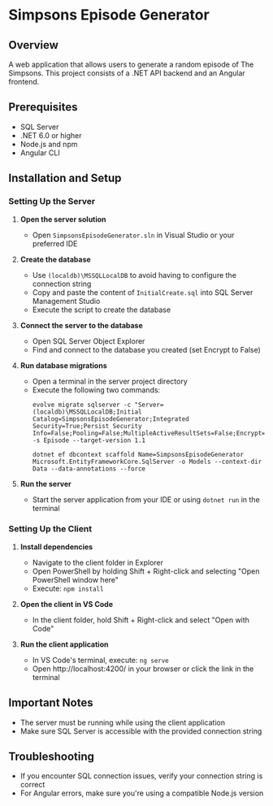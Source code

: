 # Simpsons Episode Generator

## Overview
A web application that allows users to generate a random episode of The Simpsons. This project consists of a .NET API backend and an Angular frontend.

## Prerequisites
- SQL Server
- .NET 6.0 or higher
- Node.js and npm
- Angular CLI

## Installation and Setup

### Setting Up the Server

1. **Open the server solution**
   - Open `SimpsonsEpisodeGenerator.sln` in Visual Studio or your preferred IDE

2. **Create the database**
   - Use `(localdb)\MSSQLLocalDB` to avoid having to configure the connection string
   - Copy and paste the content of `InitialCreate.sql` into SQL Server Management Studio
   - Execute the script to create the database

3. **Connect the server to the database**
   - Open SQL Server Object Explorer
   - Find and connect to the database you created (set Encrypt to False)

4. **Run database migrations**
   - Open a terminal in the server project directory
   - Execute the following two commands:
     ```
     evolve migrate sqlserver -c "Server=(localdb)\MSSQLLocalDB;Initial Catalog=SimpsonsEpisodeGenerator;Integrated Security=True;Persist Security Info=False;Pooling=False;MultipleActiveResultSets=False;Encrypt=False;TrustServerCertificate=False" -s Episode --target-version 1.1
     
     dotnet ef dbcontext scaffold Name=SimpsonsEpisodeGenerator Microsoft.EntityFrameworkCore.SqlServer -o Models --context-dir Data --data-annotations --force
     ```

5. **Run the server**
   - Start the server application from your IDE or using `dotnet run` in the terminal

### Setting Up the Client

1. **Install dependencies**
   - Navigate to the client folder in Explorer
   - Open PowerShell by holding Shift + Right-click and selecting "Open PowerShell window here"
   - Execute: `npm install`

2. **Open the client in VS Code**
   - In the client folder, hold Shift + Right-click and select "Open with Code"

3. **Run the client application**
   - In VS Code's terminal, execute: `ng serve`
   - Open http://localhost:4200/ in your browser or click the link in the terminal

## Important Notes
- The server must be running while using the client application
- Make sure SQL Server is accessible with the provided connection string

## Troubleshooting
- If you encounter SQL connection issues, verify your connection string is correct
- For Angular errors, make sure you're using a compatible Node.js version